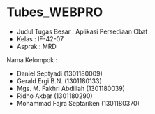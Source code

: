 # Tubes_WEBPRO
* Judul Tugas Besar : Aplikasi Persediaan Obat 
* Kelas : IF-42-07 
* Asprak : MRD 

Nama Kelompok :
- Daniel Septyadi (1301180009)
- Gerald Ergi B.N. (1301180133)
- Mgs. M. Fakhri Abdillah (1301180039)
- Ridho Akbar (1301180290)
- Mohammad Fajra Septariken (1301180370)
